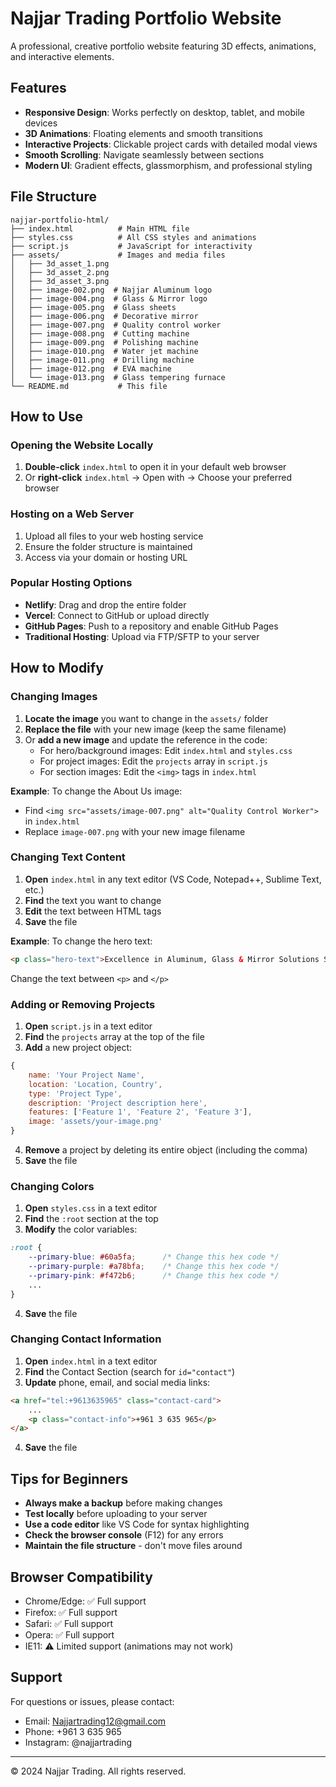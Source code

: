 # Najjar Trading Portfolio Website

A professional, creative portfolio website featuring 3D effects, animations, and interactive elements.

## Features

- **Responsive Design**: Works perfectly on desktop, tablet, and mobile devices
- **3D Animations**: Floating elements and smooth transitions
- **Interactive Projects**: Clickable project cards with detailed modal views
- **Smooth Scrolling**: Navigate seamlessly between sections
- **Modern UI**: Gradient effects, glassmorphism, and professional styling

## File Structure

```
najjar-portfolio-html/
├── index.html          # Main HTML file
├── styles.css          # All CSS styles and animations
├── script.js           # JavaScript for interactivity
├── assets/             # Images and media files
│   ├── 3d_asset_1.png
│   ├── 3d_asset_2.png
│   ├── 3d_asset_3.png
│   ├── image-002.png  # Najjar Aluminum logo
│   ├── image-004.png  # Glass & Mirror logo
│   ├── image-005.png  # Glass sheets
│   ├── image-006.png  # Decorative mirror
│   ├── image-007.png  # Quality control worker
│   ├── image-008.png  # Cutting machine
│   ├── image-009.png  # Polishing machine
│   ├── image-010.png  # Water jet machine
│   ├── image-011.png  # Drilling machine
│   ├── image-012.png  # EVA machine
│   └── image-013.png  # Glass tempering furnace
└── README.md           # This file
```

## How to Use

### Opening the Website Locally

1. **Double-click** `index.html` to open it in your default web browser
2. Or **right-click** `index.html` → Open with → Choose your preferred browser

### Hosting on a Web Server

1. Upload all files to your web hosting service
2. Ensure the folder structure is maintained
3. Access via your domain or hosting URL

### Popular Hosting Options

- **Netlify**: Drag and drop the entire folder
- **Vercel**: Connect to GitHub or upload directly
- **GitHub Pages**: Push to a repository and enable GitHub Pages
- **Traditional Hosting**: Upload via FTP/SFTP to your server

## How to Modify

### Changing Images

1. **Locate the image** you want to change in the `assets/` folder
2. **Replace the file** with your new image (keep the same filename)
3. Or **add a new image** and update the reference in the code:
   - For hero/background images: Edit `index.html` and `styles.css`
   - For project images: Edit the `projects` array in `script.js`
   - For section images: Edit the `<img>` tags in `index.html`

**Example**: To change the About Us image:
- Find `<img src="assets/image-007.png" alt="Quality Control Worker">` in `index.html`
- Replace `image-007.png` with your new image filename

### Changing Text Content

1. **Open** `index.html` in any text editor (VS Code, Notepad++, Sublime Text, etc.)
2. **Find** the text you want to change
3. **Edit** the text between HTML tags
4. **Save** the file

**Example**: To change the hero text:
```html
<p class="hero-text">Excellence in Aluminum, Glass & Mirror Solutions Since 1976</p>
```
Change the text between `<p>` and `</p>`

### Adding or Removing Projects

1. **Open** `script.js` in a text editor
2. **Find** the `projects` array at the top of the file
3. **Add** a new project object:
```javascript
{
    name: 'Your Project Name',
    location: 'Location, Country',
    type: 'Project Type',
    description: 'Project description here',
    features: ['Feature 1', 'Feature 2', 'Feature 3'],
    image: 'assets/your-image.png'
}
```
4. **Remove** a project by deleting its entire object (including the comma)
5. **Save** the file

### Changing Colors

1. **Open** `styles.css` in a text editor
2. **Find** the `:root` section at the top
3. **Modify** the color variables:
```css
:root {
    --primary-blue: #60a5fa;      /* Change this hex code */
    --primary-purple: #a78bfa;    /* Change this hex code */
    --primary-pink: #f472b6;      /* Change this hex code */
    ...
}
```
4. **Save** the file

### Changing Contact Information

1. **Open** `index.html` in a text editor
2. **Find** the Contact Section (search for `id="contact"`)
3. **Update** phone, email, and social media links:
```html
<a href="tel:+9613635965" class="contact-card">
    ...
    <p class="contact-info">+961 3 635 965</p>
</a>
```
4. **Save** the file

## Tips for Beginners

- **Always make a backup** before making changes
- **Test locally** before uploading to your server
- **Use a code editor** like VS Code for syntax highlighting
- **Check the browser console** (F12) for any errors
- **Maintain the file structure** - don't move files around

## Browser Compatibility

- Chrome/Edge: ✅ Full support
- Firefox: ✅ Full support
- Safari: ✅ Full support
- Opera: ✅ Full support
- IE11: ⚠️ Limited support (animations may not work)

## Support

For questions or issues, please contact:
- Email: Najjartrading12@gmail.com
- Phone: +961 3 635 965
- Instagram: @najjartrading

---

© 2024 Najjar Trading. All rights reserved.
